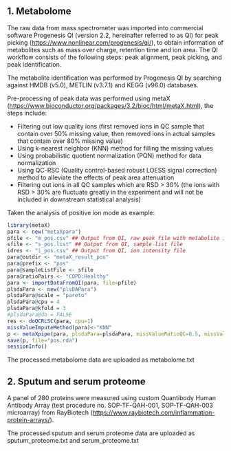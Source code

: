 ## 1. Metabolome

The raw data from mass spectrometer was imported into commercial software Progenesis QI (version 2.2, hereinafter referred to as QI) for peak picking (https://www.nonlinear.com/progenesis/qi/), to obtain information of metabolites such as mass over charge, retention time and ion area. The QI workflow consists of the following steps: peak alignment, peak picking, and peak identification.

The metabolite identification was performed by Progenesis QI by searching against HMDB (v5.0), METLIN (v3.7.1) and KEGG (v96.0) databases. 

Pre-processing of peak data was performed using metaX (https://www.bioconductor.org/packages/3.2/bioc/html/metaX.html), the steps include: 

- Filtering out low quality ions (first removed ions in QC sample that contain over 50% missing value, then removed ions in actual samples that contain over 80% missing value)
- Using k-nearest neighbor (KNN) method for filling the missing values
- Using probabilistic quotient normalization (PQN) method for data normalization
- Using QC-RSC (Quality control-based robust LOESS signal correction) method to alleviate the effects of peak area attenuation
- Filtering out ions in all QC samples which are RSD > 30% (the ions with RSD > 30% are fluctuate greatly in the experiment and will not be included in downstream statistical analysis)

Taken the analysis of positive ion mode as example:

```R
library(metaX)
para <- new("metaXpara")
pfile <- "m_pos.csv" ## Output from QI, raw peak file with metabolite information
sfile <- "s_pos.list" ## Output from QI, sample list file
idres <- "i_pos.csv" ## Output from QI, ion intensity file
para@outdir <- "metaX_result_pos"
para@prefix <- "pos"
para@sampleListFile <- sfile
para@ratioPairs <- "COPD:Healthy"
para <- importDataFromQI(para, file=pfile)
plsdaPara <- new("plsDAPara")
plsdaPara@scale = "pareto"
plsdaPara@cpu = 4
plsdaPara@kfold = 3
#plsdaPara@do = FALSE
res <- doQCRLSC(para, cpu=1)
missValueImputeMethod(para)<-"KNN"
p <- metaXpipe(para, plsdaPara=plsdaPara, missValueRatioQC=0.5, missValueRatioSample=0.8, cvFilter=0.3, idres=idres, qcsc=0, scale="pareto", remveOutlier=FALSE, nor.method="pqn", t=1, nor.order = 1, pclean = FALSE, doROC=FALSE)
save(p, file="pos.rda")
sessionInfo()
```

The processed metabolome data are uploaded as metabolome.txt

## 2. Sputum and serum proteome

A panel of 280 proteins were measured using custom Quantibody Human Antibody Array (test procedure no. SOP-TF-QAH-001, SOP-TF-QAH-003 microarray) from RayBiotech (https://www.raybiotech.com/inflammation-protein-arrays/).

The processed sputum and serum proteome data are uploaded as sputum_proteome.txt and serum_proteome.txt
